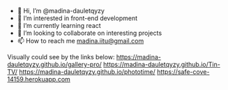 - 👋 Hi, I’m @madina-dauletqyzy
- 👀 I’m interested in front-end development
- 🌱 I’m currently learning react
- 💞️ I’m looking to collaborate on interesting projects
- 📫 How to reach me madina.iitu@gmail.com

<!---
madina-dauletqyzy/madina-dauletqyzy is a ✨ special ✨ repository because its `README.md` (this file) appears on your GitHub profile.
You can click the Preview link to take a look at your changes.
--->

Visually could see by the links below:
https://madina-dauletqyzy.github.io/gallery-pro/
https://madina-dauletqyzy.github.io/Tin-TV/ 
https://madina-dauletqyzy.github.io/phototime/
https://safe-cove-14159.herokuapp.com

